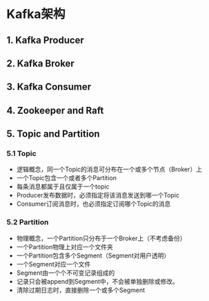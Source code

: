 # Kafka架构

## 1. Kafka Producer


## 2. Kafka Broker


## 3. Kafka Consumer


## 4. Zookeeper and Raft

## 5. Topic and Partition

### 5.1 Topic
* 逻辑概念，同一个Topic的消息可分布在一个或多个节点（Broker）上
* 一个Topic包含一个或者多个Partition
* 每条消息都属于且仅属于一个topic
* Producer发布数据时，必须指定将该消息发送到哪一个Topic
* Consumer订阅消息时，也必须指定订阅哪个Topic的消息

### 5.2 Partition
* 物理概念，一个Partition只分布于一个Broker上（不考虑备份）
* 一个Partition物理上对应一个文件夹
* 一个Partition包含多个Segment（Segment对用户透明）
* 一个Segment对应一个文件
* Segment由一个个不可变记录组成的
* 记录只会被append到Segment中，不会被单独删除或修改。
* 清除过期日志时，直接删除一个或多个Segment